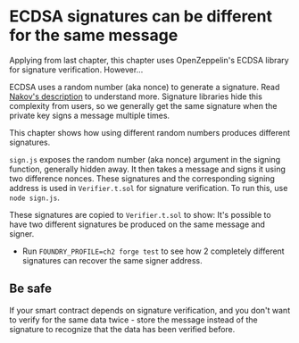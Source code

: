 # ECDSA signatures can be different for the same message
Applying from last chapter, this chapter uses OpenZeppelin's ECDSA library for signature verification. However...

ECDSA uses a random number (aka nonce) to generate a signature. Read [Nakov's description](https://cryptobook.nakov.com/digital-signatures/ecdsa-sign-verify-messages#ecdsa-sign) to understand more. Signature libraries hide this complexity from users, so we generally get the same signature when the private key signs a message multiple times.

This chapter shows how using different random numbers produces different signatures.

`sign.js` exposes the random number (aka nonce) argument in the signing function, generally hidden away. It then takes a message and signs it using two difference nonces. These signatures and the corresponding signing address is used in `Verifier.t.sol` for signature verification. To run this, use `node sign.js`.

These signatures are copied to `Verifier.t.sol` to show:
It's possible to have two different signatures be produced on the same message and signer.
- Run `FOUNDRY_PROFILE=ch2 forge test` to see how 2 completely different signatures can recover the same signer address.

## Be safe
If your smart contract depends on signature verification, and you don't want to verify for the same data twice - store the message instead of the signature to recognize that the data has been verified before.